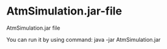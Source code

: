 # AtmSimulation.jar-file
AtmSimulation.jar file

You can run it by using command: java -jar AtmSimulation.jar
